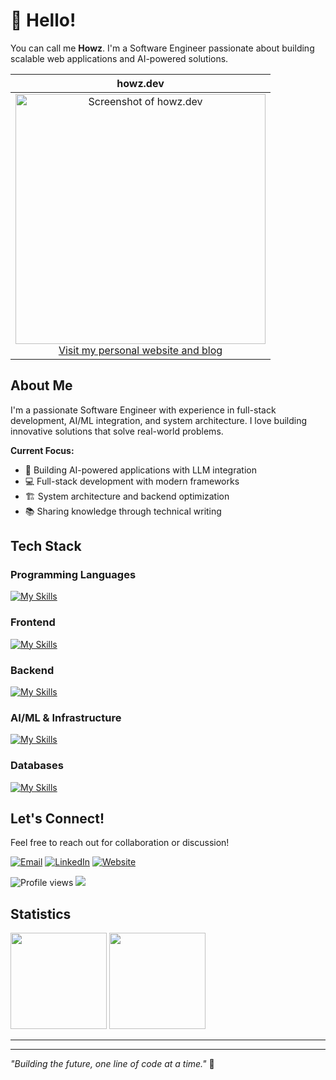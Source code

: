 # 👋 Hello!

You can call me **Howz**. I'm a Software Engineer passionate about building scalable web applications and AI-powered solutions.

|                                                                                                                howz.dev                                                                                                                |
| :------------------------------------------------------------------------------------------------------------------------------------------------------------------------------------------------------------------------------------: |
| <a href="https://howz.dev"><img width="400" alt="Screenshot of howz.dev" src="https://github.com/howznguyen/howz.dev/raw/main/public/assets/images/og.png"></a><br /><a href="https://howz.dev">Visit my personal website and blog</a> |

## About Me

I'm a passionate Software Engineer with experience in full-stack development, AI/ML integration, and system architecture. I love building innovative solutions that solve real-world problems.

**Current Focus:**

- 🚀 Building AI-powered applications with LLM integration
- 💻 Full-stack development with modern frameworks
- 🏗️ System architecture and backend optimization
- 📚 Sharing knowledge through technical writing

## Tech Stack

### Programming Languages

[![My Skills](https://skillicons.dev/icons?i=js,ts,php,py)](https://skillicons.dev)

### Frontend

[![My Skills](https://skillicons.dev/icons?i=react,vue,nextjs,tailwind,bootstrap)](https://skillicons.dev)

### Backend

[![My Skills](https://skillicons.dev/icons?i=laravel,expressjs,nestjs,fastapi)](https://skillicons.dev)

### AI/ML & Infrastructure

[![My Skills](https://skillicons.dev/icons?i=terraform,aws,docker,kubernetes)](https://skillicons.dev)

### Databases

[![My Skills](https://skillicons.dev/icons?i=mysql,postgresql,firebase)](https://skillicons.dev)

## Let's Connect!

Feel free to reach out for collaboration or discussion!

[![Email](https://img.shields.io/badge/Email-me@howznguyen.dev-blue?style=flat&logo=gmail)](mailto:me@howznguyen.dev)
[![LinkedIn](https://img.shields.io/badge/LinkedIn-Connect-blue?style=flat&logo=linkedin)](https://linkedin.com/in/howznguyen)
[![Website](https://img.shields.io/badge/Website-howz.dev-green?style=flat&logo=vercel)](https://howz.dev)

![Profile views](https://komarev.com/ghpvc/?username=howznguyen&color=blue)
![](https://hit.yhype.me/github/profile?user_id=howznguyen)

## Statistics

<div>
  <a href="https://github.com/howznguyen?tab=repositories&q=&type=&language=&sort=stargazers"><img height="154" src="https://github-readme-stats.vercel.app/api?username=howznguyen&show_icons=true&theme=react&count_private=true&hide=contribs" /></a>
  <img height="154" src="https://github-readme-stats.vercel.app/api/top-langs/?username=howznguyen&layout=compact&theme=react&hide=php&langs_count=6" />
</div>

---

<!--START_SECTION:readme-stats-->
<!--END_SECTION:readme-stats-->

---

_"Building the future, one line of code at a time."_ 🚀
